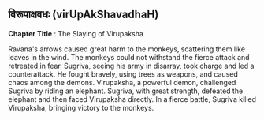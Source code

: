 ## विरूपाक्षवधः (virUpAkShavadhaH)
**Chapter Title** : The Slaying of Virupaksha

Ravana's arrows caused great harm to the monkeys, scattering them like leaves in the wind. The monkeys could not withstand the fierce attack and retreated in fear. Sugriva, seeing his army in disarray, took charge and led a counterattack. He fought bravely, using trees as weapons, and caused chaos among the demons. Virupaksha, a powerful demon, challenged Sugriva by riding an elephant. Sugriva, with great strength, defeated the elephant and then faced Virupaksha directly. In a fierce battle, Sugriva killed Virupaksha, bringing victory to the monkeys.